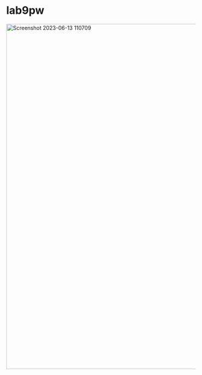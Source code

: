 # lab9pw

<img width="919" alt="Screenshot 2023-06-13 110709" src="https://github.com/Pyatamaa/lab7webv3/assets/92738041/0823cd3e-621b-4d78-b3f1-4d3b17c76f67">
